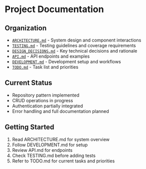 # Project Documentation

## Organization

- [`ARCHITECTURE.md`](ARCHITECTURE.md) - System design and component interactions
- [`TESTING.md`](TESTING.md) - Testing guidelines and coverage requirements
- [`DESIGN_DECISIONS.md`](DESIGN_DECISIONS.md) - Key technical decisions and rationale
- [`API.md`](API.md) - API endpoints and examples
- [`DEVELOPMENT.md`](DEVELOPMENT.md) - Development setup and workflows
- [`TODO.md`](TODO.md) - Task list and priorities

## Current Status
- Repository pattern implemented
- CRUD operations in progress
- Authentication partially integrated
- Error handling and full documentation planned

## Getting Started

1. Read ARCHITECTURE.md for system overview
2. Follow DEVELOPMENT.md for setup
3. Review API.md for endpoints
4. Check TESTING.md before adding tests
5. Refer to TODO.md for current tasks and priorities
